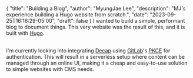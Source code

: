 {
   "title": "Building a Blog",
   "author": "MyungJae Lee",
   "description": "MJ's experience building a Hugo website from scratch.",
   "date": "2023-09-25T16:16:29-05:00",
   "draft": false
}
I wanted to build a simple, performant blog to document things. This very website was the result of this, and it is built with [Hugo](https://gohugo.io).  
&nbsp;

I'm currently looking into integrating [Decap](https://decapcms.org) using [GitLab](https://gitlab.com)'s [PKCE](https://docs.gitlab.com/ee/api/oauth2.html#authorization-code-with-proof-key-for-code-exchange-pkce) for authentication. This will result in a serverless setup where content can be managed through an online UI, making it a cheap and easy-to-use solution to simple websites with CMS needs. 